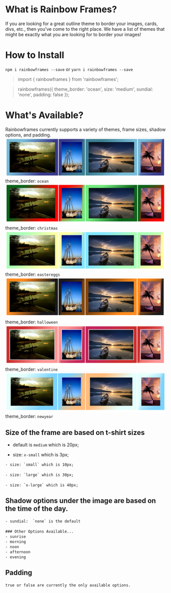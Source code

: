 #  What is Rainbow Frames?

If you are looking for a great outline theme to border your images, cards, divs, etc., then you've come to the right place. We have a list of themes that might be exactly what you are looking for to border your images!

# How to Install

`npm i rainbowframes --save`
or 
`yarn i rainbowframes --save`

>import { rainbowframes } from 'rainbowframes';

>rainbowframes({
>    theme_border: 'ocean', 
>    size: 'medium', 
>    sundial:  'none',
>    padding: false
>}); 


# What's Available? 

Rainbowframes currently supports a variety of themes, frame sizes, shadow options, and padding.
    ![Ocean](/images/Ocean.png)
    theme_border: `ocean`
    ![Christmas](/images/Christmas.png)
    theme_border: `christmas`
    ![Easter](/images/EasterEggs.png)
    theme_border: `eastereggs`
    ![Halloween](/images/Halloween.png)
    theme_border: `halloween`
    ![Valentines](/images/Valentines.png)
    theme_border: `valentine`
    ![New Years](/images/NewYear.png)
    theme_border: `newyear`

## Size of the frame are based on t-shirt sizes

   - default is `medium` which is 20px;

   - size: `x-small` which is 3px;

    - size: `small` which is 10px;

    - size: `large` which is 30px;

    - size: `x-large` which is 40px;

## Shadow options under the image are based on the time of the day. 

    - sundial:  `none` is the default

    ### Other Options Available...
    - sunrise 
    - morning
    - noon
    - afternoon
    - evening

## Padding 

    true or false are currently the only available options.